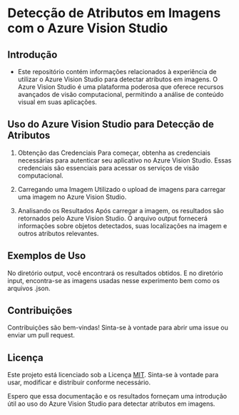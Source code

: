 # Detecção de Atributos em Imagens com o Azure Vision Studio

## Introdução
- Este repositório contém informações relacionados à experiência de utilizar o Azure Vision Studio para detectar atributos em imagens. O Azure Vision Studio é uma plataforma poderosa que oferece recursos avançados de visão computacional, permitindo a análise de conteúdo visual em suas aplicações.

## Uso do Azure Vision Studio para Detecção de Atributos

1. Obtenção das Credenciais
Para começar, obtenha as credenciais necessárias para autenticar seu aplicativo no Azure Vision Studio. Essas credenciais são essenciais para acessar os serviços de visão computacional.

2. Carregando uma Imagem
Utilizado o upload de imagens para carregar uma imagem no Azure Vision Studio. 

3. Analisando os Resultados
Após carregar a imagem, os resultados são retornados pelo Azure Vision Studio. O arquivo output fornecerá informações sobre objetos detectados, suas localizações na imagem e outros atributos relevantes.

## Exemplos de Uso

No diretório output, você encontrará os resultados obtidos. E no diretório input, encontra-se as imagens usadas nesse experimento bem como os arquivos .json. 

## Contribuições

Contribuições são bem-vindas! Sinta-se à vontade para abrir uma issue ou enviar um pull request.

## Licença

Este projeto está licenciado sob a Licença [MIT](./LICENCE). Sinta-se à vontade para usar, modificar e distribuir conforme necessário.

Espero que essa documentação e os resultados forneçam uma introdução útil ao uso do Azure Vision Studio para detectar atributos em imagens. 
